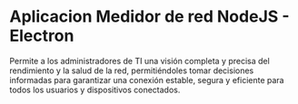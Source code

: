 # Aplicacion Medidor de red NodeJS - Electron
Permite a los administradores de TI una visión completa y precisa del rendimiento y la salud de la red, permitiéndoles tomar decisiones informadas para garantizar una conexión estable, segura y eficiente para todos los usuarios y dispositivos conectados.
